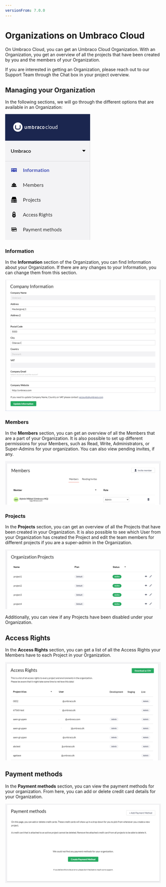 ```yaml
---
versionFrom: 7.0.0
---
```


# Organizations on Umbraco Cloud

On Umbraco Cloud, you can get an Umbraco Cloud Organization. With an Organization, you get an overview of all the projects that have been created by you and the members of your Organization.

If you are interested in getting an Organization, please reach out to our Support Team through the Chat box in your project overview.

## Managing your Organization

In the following sections, we will go through the different options that are available in an Organization:

![Organization Overview](images/Organization-Overview-v10.png)

### Information

In the **Information** section of the Organization, you can find Information about your Organization. If there are any changes to your Information, you can change them from this section.

![Information](images/Information-v10.png)

### Members

In the **Members** section, you can get an overview of all the Members that are a part of your Organization. It is also possible to set up different permissions for your Members, such as Read,  Write, Administrators, or Super-Admins for your organization. You can also view pending invites, if any.

![Organization Members](images/Members-v10.png)

### Projects

In the **Projects** section, you can get an overview of all the Projects that have been created in your Organization. It is also possible to see which User from your Organization has created the Project and edit the team members for different projects if you are a super-admin in the Organization.

![Project overview](images/Projects-v10.png)

Additionally, you can view if any Projects have been disabled under your Organization.

## Access Rights

In the **Access Rights** section, you can get a list of all the Access Rights your Members have to each Project in your Organization.

![Access Rights](images/Access_rights-v10.png)

## Payment methods

In the **Payment methods** section, you can view the payment methods for your organization. From here, you can add or delete credit card details for your Organization.

![Payment methods](images/payment-methods-v10.png)
